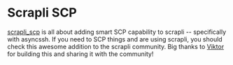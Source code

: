 # Scrapli SCP


[scrapli_scp](https://github.com/viktorkertesz/scrapli_scp) is all about adding smart SCP capability to scrapli -- 
specifically with asyncssh. If you need to SCP things and are using scrapli, you should check this awesome addition 
to the scrapli community. Big thanks to [Viktor](https://github.com/viktorkertesz) for building this and sharing it 
with the community!

